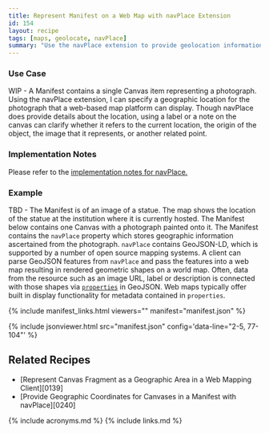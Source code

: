 ```yaml
---
title: Represent Manifest on a Web Map with navPlace Extension
id: 154
layout: recipe
tags: [maps, geolocate, navPlace]
summary: "Use the navPlace extension to provide geolocation information about an IIIF Presentation API 3.0 Manifest."
---
```


### Use Case
WIP - A Manifest contains a single Canvas item representing a photograph. Using the navPlace extension, I can specify a geographic location for the photograph that a web-based map platform can display. Though navPlace does provide details about the location, using a label or a note on the canvas can clarify whether it refers to the current location, the origin of the object, the image that it represents, or another related point. 


### Implementation Notes
Please refer to the [implementation notes for navPlace.](https://iiif.io/api/extension/navplace/#5-implementation-notes) 


### Example
TBD - The Manifest is of an image of a statue. The map shows the location of the statue at the institution where it is currently hosted. 
The Manifest below contains one Canvas with a photograph painted onto it. The Manifest contains the `navPlace` property which stores geographic information ascertained from the photograph. `navPlace` contains GeoJSON-LD, which is supported by a number of open source mapping systems. A client can parse GeoJSON features from `navPlace` and pass the features into a web map resulting in rendered geometric shapes on a world map. Often, data from the resource such as an image URL, label or description is connected with those shapes via [`properties`](https://tools.ietf.org/html/rfc7946#section-3.2) in GeoJSON.  Web maps typically offer built in display functionality for metadata contained in `properties`.

{% include manifest_links.html viewers="" manifest="manifest.json" %}

{% include jsonviewer.html src="manifest.json" config='data-line="2-5, 77-104"' %}

## Related Recipes
* [Represent Canvas Fragment as a Geographic Area in a Web Mapping Client][0139]
* [Provide Geographic Coordinates for Canvases in a Manifest with navPlace][0240]

{% include acronyms.md %}
{% include links.md %}
